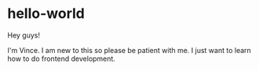 # hello-world

Hey guys!

I'm Vince. I am new to this so please be patient with me.
I just want to learn how to do frontend development.
